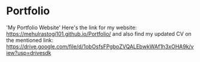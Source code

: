 # Portfolio
'My Portfolio Website'
Here's the link for my website: https://mehulrastogi101.github.io/Portfolio/
and also find my updated CV on the mentioned link: https://drive.google.com/file/d/1obOsfsFPgboZVQALEbwkWAf1h3xOHA9k/view?usp=drivesdk
